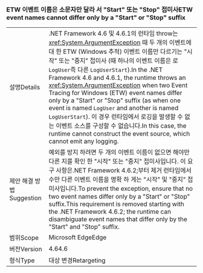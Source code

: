 ### <a name="etw-event-names-cannot-differ-only-by-a-start-or-stop-suffix"></a><span data-ttu-id="3c215-101">ETW 이벤트 이름은 소문자만 달라 서 "Start" 또는 "Stop" 접미사</span><span class="sxs-lookup"><span data-stu-id="3c215-101">ETW event names cannot differ only by a "Start" or "Stop" suffix</span></span>

|   |   |
|---|---|
|<span data-ttu-id="3c215-102">설명</span><span class="sxs-lookup"><span data-stu-id="3c215-102">Details</span></span>|<span data-ttu-id="3c215-103">.NET Framework 4.6 및 4.6.1의 런타임 throw는 <xref:System.ArgumentException> 때 두 개의 이벤트에 대 한 ETW (Windows 추적) 이벤트 이름만 다르기는 &quot;시작&quot; 또는 &quot;중지&quot; 접미사 (때 하나의 이벤트 이름은 로<code>LogUser</code>즉 다른 <code>LogUserStart</code>).</span><span class="sxs-lookup"><span data-stu-id="3c215-103">In the .NET Framework 4.6 and 4.6.1, the runtime throws an <xref:System.ArgumentException> when two Event Tracing for Windows (ETW) event names differ only by a &quot;Start&quot; or &quot;Stop&quot; suffix (as when one event is named <code>LogUser</code> and another is named <code>LogUserStart</code>).</span></span> <span data-ttu-id="3c215-104">이 경우 런타임에서 로깅을 발생할 수 없는 이벤트 소스를 구성할 수 없습니다.</span><span class="sxs-lookup"><span data-stu-id="3c215-104">In this case, the runtime cannot construct the event source, which cannot emit any logging.</span></span>|
|<span data-ttu-id="3c215-105">제안 해결 방법</span><span class="sxs-lookup"><span data-stu-id="3c215-105">Suggestion</span></span>|<span data-ttu-id="3c215-106">예외를 방지 하려면 두 개의 이벤트 이름이 없으면 해야만 다른 지를 확인 한 &quot;시작&quot; 또는 &quot;중지&quot; 접미사입니다. 이 요구 사항은.NET Framework 4.6.2;부터 제거 런타임에서 수만 다른 이벤트 이름을 명확 하 게는 &quot;시작&quot; 및 &quot;중지&quot; 접미사입니다.</span><span class="sxs-lookup"><span data-stu-id="3c215-106">To prevent the exception, ensure that no two event names differ only by a &quot;Start&quot; or &quot;Stop&quot; suffix.This requirement is removed starting with the .NET Framework 4.6.2; the runtime can disambiguate event names that differ only by the &quot;Start&quot; and &quot;Stop&quot; suffix.</span></span>|
|<span data-ttu-id="3c215-107">범위</span><span class="sxs-lookup"><span data-stu-id="3c215-107">Scope</span></span>|<span data-ttu-id="3c215-108">Microsoft Edge</span><span class="sxs-lookup"><span data-stu-id="3c215-108">Edge</span></span>|
|<span data-ttu-id="3c215-109">버전</span><span class="sxs-lookup"><span data-stu-id="3c215-109">Version</span></span>|<span data-ttu-id="3c215-110">4.6</span><span class="sxs-lookup"><span data-stu-id="3c215-110">4.6</span></span>|
|<span data-ttu-id="3c215-111">형식</span><span class="sxs-lookup"><span data-stu-id="3c215-111">Type</span></span>|<span data-ttu-id="3c215-112">대상 변경</span><span class="sxs-lookup"><span data-stu-id="3c215-112">Retargeting</span></span>|

